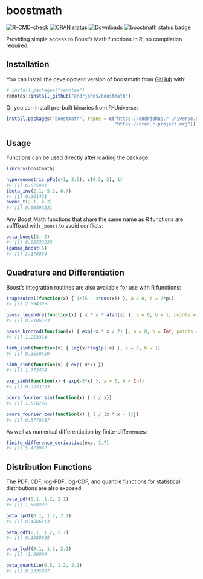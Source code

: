 
<!-- README.md is generated from README.Rmd. Please edit that file -->

# boostmath

<!-- badges: start -->

[![R-CMD-check](https://github.com/andrjohns/boostmath/actions/workflows/R-CMD-check.yaml/badge.svg)](https://github.com/andrjohns/boostmath/actions/workflows/R-CMD-check.yaml)
[![CRAN
status](https://www.r-pkg.org/badges/version/boostmath)](https://CRAN.R-project.org/package=boostmath)
[![Downloads](https://cranlogs.r-pkg.org/badges/boostmath?color=blue)](https://CRAN.R-project.org/package=boostmath)
[![boostmath status
badge](https://andrjohns.r-universe.dev/badges/boostmath)](https://andrjohns.r-universe.dev/boostmath)
<!-- badges: end -->

Providing simple access to Boost’s Math functions in R, no compilation
required.

## Installation

You can install the development version of boostmath from
[GitHub](https://github.com/) with:

``` r
# install.packages("remotes")
remotes::install_github("andrjohns/boostmath")
```

Or you can install pre-built binaries from R-Universe:

``` r
install.packages("boostmath", repos = c("https://andrjohns.r-universe.dev",
                                        "https://cran.r-project.org"))
```

## Usage

Functions can be used directly after loading the package:

``` r
library(boostmath)

hypergeometric_pFq(c(1, 2.5), c(0.5, 2), 1)
#> [1] 6.675991
ibeta_inv(2.1, 5.2, 0.7)
#> [1] 0.361431
owens_t(2.1, 4.2)
#> [1] 0.00893221
```

Any Boost Math functions that share the same name as R functions are
sufffixed with `_boost` to avoid conflicts:

``` r
beta_boost(3, 2)
#> [1] 0.08333333
lgamma_boost(5)
#> [1] 3.178054
```

## Quadrature and Differentiation

Boost’s integration routines are also available for use with R
functions:

``` r
trapezoidal(function(x) { 1/(5 - 4*cos(x)) }, a = 0, b = 2*pi)
#> [1] 2.094395

gauss_legendre(function(x) { x * x * atan(x) }, a = 0, b = 1, points = 20)
#> [1] 0.2106573

gauss_kronrod(function(x) { exp(-x * x / 2) }, a = 0, b = Inf, points = 15)
#> [1] 1.253314

tanh_sinh(function(x) { log(x)*log1p(-x) }, a = 0, b = 1)
#> [1] 0.3550659

sinh_sinh(function(x) { exp(-x*x) })
#> [1] 1.772454

exp_sinh(function(x) { exp(-3*x) }, a = 0, b = Inf)
#> [1] 0.3333333

ooura_fourier_sin(function(x) { 1 / x})
#> [1] 1.570796

ooura_fourier_cos(function(x) { 1 / (x * x + 1)})
#> [1] 0.5778637
```

As well as numerical differentiation by finite-differences:

``` r
finite_difference_derivative(exp, 1.7)
#> [1] 5.473947
```

## Distribution Functions

The PDF, CDF, log-PDF, log-CDF, and quantile functions for statistical
distributions are also exposed:

``` r
beta_pdf(0.1, 1.2, 2.1)
#> [1] 1.569287

beta_lpdf(0.1, 1.2, 2.1)
#> [1] 0.4506213

beta_cdf(0.1, 1.2, 2.1)
#> [1] 0.1380638

beta_lcdf(0.1, 1.2, 2.1)
#> [1] -1.98004

beta_quantile(0.5, 1.2, 2.1)
#> [1] 0.3335097
```
